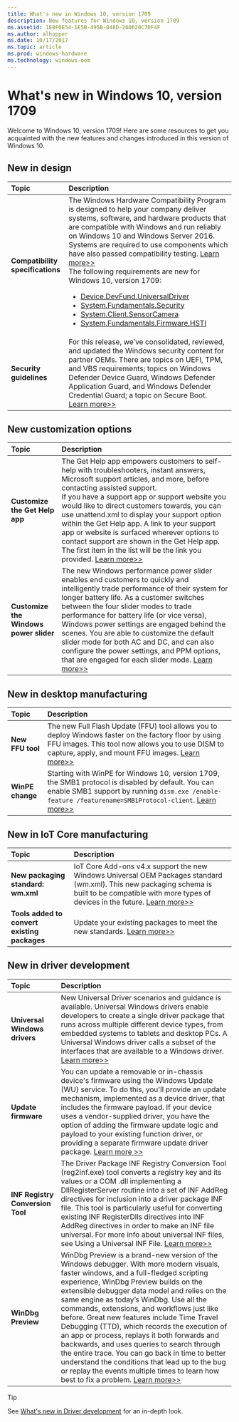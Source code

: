 ```yaml
---
title: What's new in Windows 10, version 1709
description: New features for Windows 10, version 1709
ms.assetid: 1E8F0E54-1E5B-495B-848D-260620C7DF4F
ms.author: alhopper
ms.date: 10/17/2017
ms.topic: article
ms.prod: windows-hardware
ms.technology: windows-oem
---
```

# What's new in Windows 10, version 1709

Welcome to Windows 10, version 1709! Here are some resources to get you acquainted with the new features and changes introduced in this version of Windows 10.

## New in design

| Topic                                      | Description                                                                                             |
|:-------------------------------------------|:--------------------------------------------------------------------------------------------------------|
| **Compatibility specifications** | The Windows Hardware Compatibility Program is designed to help your company deliver systems, software, and hardware products that are compatible with Windows and run reliably on Windows 10 and Windows Server 2016. Systems are required to use components which have also passed compatibility testing. [Learn more>>](https://docs.microsoft.com/en-us/windows-hardware/design/compatibility/1709)<br/> The following requirements are new for Windows 10, version 1709: <br/><ul><li>[Device.DevFund.UniversalDriver](https://docs.microsoft.com/en-us/windows-hardware/design/compatibility/1709/device-devfund#Device.DevFund.UniversalDriver)</li><li>  [System.Fundamentals.Security](https://docs.microsoft.com/en-us/windows-hardware/design/compatibility/1709/systems#systemfundamentalssecurity)</li><li>[System.Client.SensorCamera](https://docs.microsoft.com/en-us/windows-hardware/design/compatibility/1709/systems#systemclientsensorcamera)</li><li>[System.Fundamentals.Firmware.HSTI](https://docs.microsoft.com/en-us/windows-hardware/design/compatibility/1709/systems#systemfundamentalsfirmware)</li></ul> |
| **Security guidelines** | For this release, we’ve consolidated, reviewed, and updated the Windows security content for partner OEMs. There are topics on UEFI, TPM, and VBS requirements; topics on Windows Defender Device Guard, Windows Defender Application Guard, and Windows Defender Credential Guard; a topic on Secure Boot. [Learn more>>](https://docs.microsoft.com/en-us/windows-hardware/design/device-experiences/oem-security-considerations) |

## New customization options

| Topic                                      | Description                                                                                             |
|:-------------------------------------------|:--------------------------------------------------------------------------------------------------------|
| **Customize the Get Help app**             | The Get Help app empowers customers to self-help with troubleshooters, instant answers, Microsoft support articles, and more, before contacting assisted support.<br/> If you have a support app or support website you would like to direct customers towards, you can use unattend.xml to display your support option within the Get Help app. A link to your support app or website is surfaced wherever options to contact support are shown in the Get Help app. The first item in the list will be the link you provided. [Learn more>>](https://docs.microsoft.com/en-us/windows-hardware/customize/desktop/customize-get-help-app) |
| **Customize the Windows power slider**     | The new Windows performance power slider enables end customers to quickly and intelligently trade performance of their system for longer battery life. As a customer switches between the four slider modes to trade performance for battery life (or vice versa), Windows power settings are engaged behind the scenes. You are able to customize the default slider mode for both AC and DC, and can also configure the power settings, and PPM options, that are engaged for each slider mode. [Learn more>>](https://docs.microsoft.com/en-us/windows-hardware/customize/desktop/customize-power-slider) |

## New in desktop manufacturing

| Topic                                      | Description                                                                                             |
|:-------------------------------------------|:--------------------------------------------------------------------------------------------------------|
| **New FFU tool**         | The new Full Flash Update (FFU) tool allows you to deploy Windows faster on the factory floor by using FFU images. This tool now allows you to use DISM to capture, apply, and mount FFU images. [Learn more>>](https://docs.microsoft.com/en-us/windows-hardware/manufacture/desktop/deploy-windows-using-full-flash-update--ffu)                                    |
| **WinPE change**         | Starting with WinPE for Windows 10, version 1709, the SMB1 protocol is disabled by default. You can enable SMB1 support by running `dism.exe /enable-feature /featurename=SMB1Protocol-client`. [Learn more>>](https://docs.microsoft.com/windows-hardware/manufacture/desktop/winpe-network-drivers-initializing-and-adding-drivers)                                |

## New in IoT Core manufacturing

| Topic                                      | Description                                                                                             |
|:-------------------------------------------|:--------------------------------------------------------------------------------------------------------|
| **New packaging standard: wm.xml**         | IoT Core Add-ons v4.x support the new Windows Universal OEM Packages standard (wm.xml). This new packaging schema is built to be compatible with more types of devices in the future. [Learn more>>](https://docs.microsoft.com/en-us/windows-hardware/manufacture/iot/create-packages)                                    |
| **Tools added to convert existing packages**   | Update your existing packages to meet the new standards. [Learn more>>](https://docs.microsoft.com/en-us/windows-hardware/manufacture/iot/create-packages#convert_packages)                   |

## New in driver development

| Topic                                      | Description                                                                                             |
|:-------------------------------------------|:--------------------------------------------------------------------------------------------------------|
| **Universal Windows drivers** | New Universal Driver scenarios and guidance is available. Universal Windows drivers enable developers to create a single driver package that runs across multiple different device types, from embedded systems to tablets and desktop PCs. A Universal Windows driver calls a subset of the interfaces that are available to a Windows driver. [Learn more>>](https://docs.microsoft.com/en-us/windows-hardware/drivers/develop/getting-started-with-universal-drivers) |
| **Update firmware**   | You can update a removable or in-chassis device's firmware using the Windows Update (WU) service. To do this, you'll provide an update mechanism, implemented as a device driver, that includes the firmware payload. If your device uses a vendor-supplied driver, you have the option of adding the firmware update logic and payload to your existing function driver, or providing a separate firmware update driver package. [Learn more >>](https://docs.microsoft.com/en-us/windows-hardware/drivers/install/updating-device-firmware-using-windows-update) |
| **INF Registry Conversion Tool** | The Driver Package INF Registry Conversion Tool (reg2inf.exe) tool converts a registry key and its values or a COM .dll implementing a DllRegisterServer routine into a set of INF AddReg directives for inclusion into a driver package INF file. This tool is particularly useful for converting existing INF RegisterDlls directives into INF AddReg directives in order to make an INF file universal. For more info about universal INF files, see Using a Universal INF File. [Learn more>>](https://docs.microsoft.com/en-us/windows-hardware/drivers/devtest/reg2inf) |
| **WinDbg Preview**         | WinDbg Preview is a brand-new version of the Windows debugger. With more modern visuals, faster windows, and a full-fledged scripting experience, WinDbg Preview builds on the extensible debugger data model and relies on the same engine as today’s WinDbg. Use all the commands, extensions, and workflows just like before. Great new features include Time Travel Debugging (TTD), which records the execution of an app or process, replays it both forwards and backwards, and uses queries to search through the entire trace. You can go back in time to better understand the conditions that lead up to the bug or replay the events multiple times to learn how best to fix a problem. [Learn more>>](https://docs.microsoft.com/en-us/windows-hardware/drivers/debugger/debugging-using-windbg-preview) |

> [!Tip]
> See [What's new in Driver development](https://docs.microsoft.com/en-us/windows-hardware/drivers/what-s-new-in-driver-development) for an in-depth look.